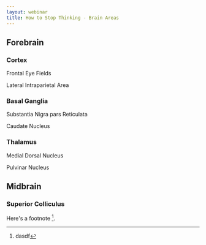 ```yaml
---
layout: webinar
title: How to Stop Thinking - Brain Areas
---
```


## Forebrain

### Cortex

Frontal Eye Fields

Lateral Intraparietal Area


### Basal Ganglia

Substantia Nigra pars Reticulata

Caudate Nucleus

### Thalamus

Medial Dorsal Nucleus

Pulvinar Nucleus

## Midbrain

### Superior Colliculus



Here's a footnote [^1].

[^1]: dasdf